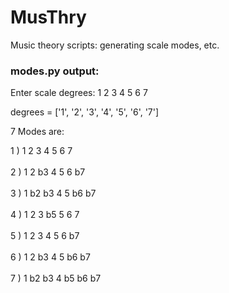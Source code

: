 # MusThry
Music theory scripts: generating scale modes, etc. 

### modes.py output:

Enter scale degrees: 
1 2 3 4 5 6 7

degrees =  ['1', '2', '3', '4', '5', '6', '7']

7  Modes are: 

1 )  1 2 3 4 5 6 7 <br/><br/>
2 )  1 2 b3 4 5 6 b7 <br/><br/>
3 )  1 b2 b3 4 5 b6 b7 <br/><br/>
4 )  1 2 3 b5 5 6 7 <br/><br/>
5 )  1 2 3 4 5 6 b7 <br/><br/>
6 )  1 2 b3 4 5 b6 b7 <br/><br/>
7 )  1 b2 b3 4 b5 b6 b7 <br/><br/>
